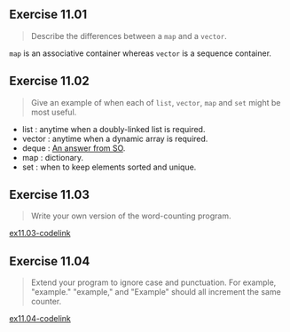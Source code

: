 ## Exercise 11.01

> Describe the differences between a `map` and a `vector`.

`map` is an associative container whereas `vector` is a sequence container.

## Exercise 11.02

> Give an example of when each of `list`, `vector`, `map` and `set` might be most useful.

- list : anytime when a doubly-linked list is required.
- vector : anytime when a dynamic array is required.
- deque : [An answer from SO](https://stackoverflow.com/questions/3880254/why-do-we-need-deque-data-structures-in-the-real-world).
- map : dictionary.
- set : when to keep elements sorted and unique.

## Exercise 11.03

> Write your own version of the word-counting program.

[ex11.03-codelink](exercise11.03.cpp)

## Exercise 11.04

> Extend your program to ignore case and punctuation. For example, "example." "example," and "Example" should all increment the same counter.

[ex11.04-codelink](exercise11.04.cpp)
